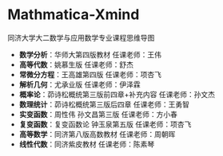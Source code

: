 # Mathmatica-Xmind
同济大学大二数学与应用数学专业课程思维导图

- **数学分析**：华师大第四版教材 任课老师：王伟
- **高等代数**：姚慕生版 任课老师：舒杰
- **常微分方程**：王高雄第四版 任课老师：项杏飞
- **解析几何**：尤承业版 任课老师：伊泽霖
- **概率论**：茆诗松概统第三版前四章+补充内容 任课老师：孙文杰
- **数理统计**：茆诗松概统第三版后四章 任课老师：王勇智
- **实变函数**：周性伟 孙文昌第三版 任课老师：方小春
- **复变函数**：复变函数论 钟玉泉第五版 任课老师：项杏飞
- **高等数学**：同济第八版高数教材 任课老师：周朝晖
- **线性代数**：同济紫皮教材 任课老师：陈素琴
